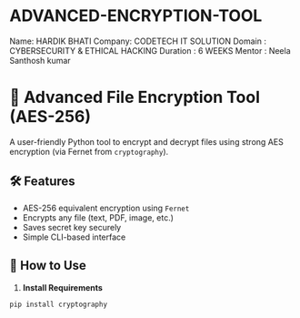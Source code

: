 # ADVANCED-ENCRYPTION-TOOL
Name: HARDIK BHATI
Company: CODETECH IT SOLUTION
Domain : CYBERSECURITY & ETHICAL HACKING
Duration : 6 WEEKS
Mentor : Neela Santhosh kumar


# 🔐 Advanced File Encryption Tool (AES-256)

A user-friendly Python tool to encrypt and decrypt files using strong AES encryption (via Fernet from `cryptography`).

## 🛠 Features
- AES-256 equivalent encryption using `Fernet`
- Encrypts any file (text, PDF, image, etc.)
- Saves secret key securely
- Simple CLI-based interface

## 🚀 How to Use

1. **Install Requirements**
```bash
pip install cryptography
